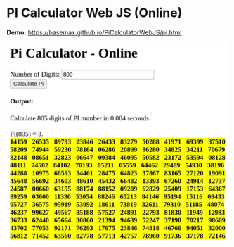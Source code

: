 # PI Calculator Web JS (Online)

**Demo:** https://basemax.github.io/PiCalculatorWebJS/pi.html

[![](demo.jpg)](https://basemax.github.io/PiCalculatorWebJS/pi.html)

